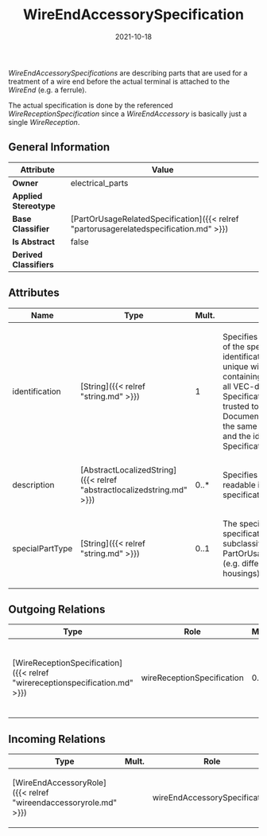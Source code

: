 ﻿---
title: WireEndAccessorySpecification
toc: false
type: specs
date: "2021-10-18"
draft: false
specification: VEC
version: 1.2.1
documentType: "Recommendation"
elementType: Class
classes:
  - WireEndAccessorySpecification
menu_name: vec-1.2.1
---
<p> <i>WireEndAccessorySpecifications </i>are describing parts that are used for a treatment of a wire end before the actual terminal is attached to the <i>WireEnd</i> (e.g. a ferrule).     </p>      <p> The actual specification is done by the referenced <i>WireReceptionSpecification</i> since a <i>WireEndAccessory </i>is basically just a single <i>WireReception</i>.      </p>

## General Information

| Attribute               | Value |
|-------------------------|-------|
| **Owner**               | electrical_parts |
| **Applied Stereotype**  |   |
| **Base Classifier**     | [PartOrUsageRelatedSpecification]({{< relref "partorusagerelatedspecification.md" >}})<br/>  |
| **Is Abstract**         | false |
| **Derived Classifiers** |   |

## Attributes
|  Name  |  Type  |  Mult.  |  Description  |  Owning Classifier  |
|--------|--------|---------|---------------|--------------|
|identification | [String]({{< relref "string.md" >}}) | 1 | <p> Specifies a unique identification of the specification. The identification is guaranteed to be unique within the document containing the specification. For all VEC-documents a Specification-instance can be trusted to be identical if the DocumentVersion-instance is the same (see DocumentVersion) and the identification of the Specification is the same.      </p> | [Specification]({{< relref "specification.md" >}}) |
|description | [AbstractLocalizedString]({{< relref "abstractlocalizedstring.md" >}}) | 0..* | <p> Specifies additional, human readable information about the specification.      </p> | [Specification]({{< relref "specification.md" >}}) |
|specialPartType | [String]({{< relref "string.md" >}}) | 0..1 | <p>The specialPartType allows the specification of subclassifications for a PartOrUsageRelatedSpecification (e.g. different types of connector housings).  </p> | [PartOrUsageRelatedSpecification]({{< relref "partorusagerelatedspecification.md" >}}) |

## Outgoing Relations
|    Type  |   Role   |   Mult.   |   Mult.   |   Description   |
|----------|----------|-----------|-----------|-----------------|
| [WireReceptionSpecification]({{< relref "wirereceptionspecification.md" >}}) | wireReceptionSpecification | 0..1 |  | <p> References the single <i>WireReceptionSpecification</i> that is specifying the properties of the <i>WireEndAccessory</i> that are related to wire.      </p> |
##  Incoming Relations
|    Type  |   Mult.  |   Role    |   Mult.   |   Description  |
|----------|----------|-----------|-----------|----------------|
| [WireEndAccessoryRole]({{< relref "wireendaccessoryrole.md" >}}) |  | wireEndAccessorySpecification | 1 | <p> References the <i>WireEndAccessorySpecification</i> that is instanced by this <i>WireEndAccessoryRole.</i>      </p> |
